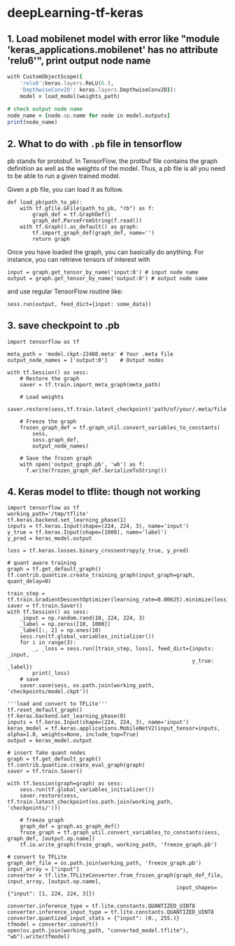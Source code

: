 # deepLearning-tf-keras

## 1. Load mobilenet model with error like "module 'keras_applications.mobilenet' has no attribute 'relu6'", print output node name
``` for keres version 2.2.4
with CustomObjectScope({
    'relu6':keras.layers.ReLU(6.),
    'DepthwiseConv2D': keras.layers.DepthwiseConv2D}):
    model = load_model(weights_path)
    
# check output node name
node_name = [node.op.name for node in model.outputs]
print(node_name)

```
## 2. What to do with `.pb` file in tensorflow
pb stands for protobuf. In TensorFlow, the protbuf file contains the graph definition as well as the weights of the model. Thus, a pb file is all you need to be able to run a given trained model.

Given a pb file, you can load it as follow.
```
def load_pb(path_to_pb):
    with tf.gfile.GFile(path_to_pb, "rb") as f:
        graph_def = tf.GraphDef()
        graph_def.ParseFromString(f.read())
    with tf.Graph().as_default() as graph:
        tf.import_graph_def(graph_def, name='')
        return graph
```
Once you have loaded the graph, you can basically do anything. For instance, you can retrieve tensors of interest with
```
input = graph.get_tensor_by_name('input:0') # input node name
output = graph.get_tensor_by_name('output:0') # output node name
```
and use regular TensorFlow routine like:
```
sess.run(output, feed_dict={input: some_data})
```
## 3. save checkpoint to .pb
```
import tensorflow as tf

meta_path = 'model.ckpt-22480.meta' # Your .meta file
output_node_names = ['output:0']    # Output nodes

with tf.Session() as sess:
    # Restore the graph
    saver = tf.train.import_meta_graph(meta_path)

    # Load weights
    saver.restore(sess,tf.train.latest_checkpoint('path/of/your/.meta/file'))

    # Freeze the graph
    frozen_graph_def = tf.graph_util.convert_variables_to_constants(
        sess,
        sess.graph_def,
        output_node_names)

    # Save the frozen graph
    with open('output_graph.pb', 'wb') as f:
      f.write(frozen_graph_def.SerializeToString())
```      

## 4. Keras model to tflite: though not working
```
import tensorflow as tf
working_path='/tmp/tflite'
tf.keras.backend.set_learning_phase(1)
inputs = tf.keras.Input(shape=(224, 224, 3), name='input')
y_true = tf.keras.Input(shape=[1000], name='label')
y_pred = keras_model.output

loss = tf.keras.losses.binary_crossentropy(y_true, y_pred)

# quant aware training
graph = tf.get_default_graph()
tf.contrib.quantize.create_training_graph(input_graph=graph, quant_delay=0)

train_step = tf.train.GradientDescentOptimizer(learning_rate=0.00625).minimize(loss)
saver = tf.train.Saver()
with tf.Session() as sess:
    _input = np.random.rand(10, 224, 224, 3)
    _label = np.zeros([10, 1000])
    _label[:, 2] = np.ones(10)
    sess.run(tf.global_variables_initializer())
    for i in range(3):
        _, _loss = sess.run([train_step, loss], feed_dict={inputs: _input,
                                                           y_true: _label})
        print(_loss)
    # save
    saver.save(sess, os.path.join(working_path, 'checkpoints/model.ckpt'))

'''load and convert to TFLite'''
tf.reset_default_graph()
tf.keras.backend.set_learning_phase(0)
inputs = tf.keras.Input(shape=(224, 224, 3), name='input')
keras_model = tf.keras.applications.MobileNetV2(input_tensor=inputs, alpha=1.0, weights=None, include_top=True)
output = keras_model.output

# insert fake quant nodes
graph = tf.get_default_graph()
tf.contrib.quantize.create_eval_graph(graph)
saver = tf.train.Saver()

with tf.Session(graph=graph) as sess:
    sess.run(tf.global_variables_initializer())
    saver.restore(sess, tf.train.latest_checkpoint(os.path.join(working_path, 'checkpoints/')))

    # freeze graph
    graph_def = graph.as_graph_def()
    froze_graph = tf.graph_util.convert_variables_to_constants(sess, graph_def, [output.op.name])
    tf.io.write_graph(froze_graph, working_path, 'freeze_graph.pb')

# convert to TFLite
graph_def_file = os.path.join(working_path, 'freeze_graph.pb')
input_array = ["input"]
converter = tf.lite.TFLiteConverter.from_frozen_graph(graph_def_file, input_array, [output.op.name],
                                                      input_shapes={"input": [1, 224, 224, 3]})

converter.inference_type = tf.lite.constants.QUANTIZED_UINT8
converter.inference_input_type = tf.lite.constants.QUANTIZED_UINT8
converter.quantized_input_stats = {"input": (0., 255.)}
tfmodel = converter.convert()
open(os.path.join(working_path, "converted_model.tflite"), "wb").write(tfmodel)
```
